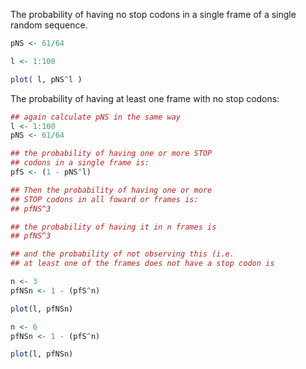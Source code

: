 The probability of having no stop codons in a single frame of a single random
sequence.


```R
pNS <- 61/64

l <- 1:100

plot( l, pNS^l )
```

The probability of having at least one frame with no stop codons:

```R
## again calculate pNS in the same way
l <- 1:100
pNS <- 61/64

## the probability of having one or more STOP
## codons in a single frame is:
pfS <- (1 - pNS^l)

## Then the probability of having one or more
## STOP codons in all foward or frames is:
## pfNS^3

## the probability of having it in n frames is
## pfNS^3

## and the probability of not observing this (i.e.
## at least one of the frames does not have a stop codon is

n <- 3
pfNSn <- 1 - (pfS^n)

plot(l, pfNSn)

n <- 6
pfNSn <- 1 - (pfS^n)

plot(l, pfNSn)

```
